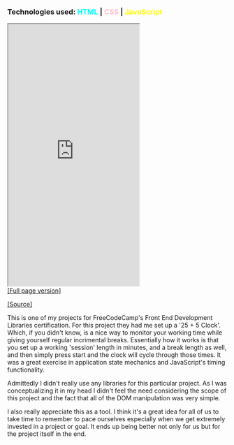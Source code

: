 ### Technologies used: <span style="color:cyan">HTML</span> | <span style="color:pink">CSS</span> | <span style="color:yellow">JavaScript</span>

<iframe src="https://bluephosphor.github.io/portfolio/asset/example/255clock.html" height="600" title="255clock"></iframe>

<div class="source-links">
<a class="source-link" target="_blank" href="https://bluephosphor.github.io/portfolio/asset/example/255clock.html">[Full page version]</a>

<a class="source-link" target="_blank" href="https://github.com/bluephosphor/portfolio/blob/main/asset/example/255clock.js">[Source]</a>
</div>


This is one of my projects for FreeCodeCamp's Front End Development Libraries certification. For this project they had me set up a '25 + 5 Clock'. Which, if you didn't know, is a nice way to monitor your working time while giving yourself regular incrimental breaks. Essentially how it works is that you set up a working 'session' length in minutes, and a break length as well, and then simply press start and the clock will cycle through those times. It was a great exercise in application state mechanics and JavaScript's timing functionality. 

Admittedly I didn't really use any libraries for this particular project. As I was conceptualizing it in my head I didn't feel the need considering the scope of this project and the fact that all of the DOM manipulation was very simple.

I also really appreciate this as a tool. I think it's a great idea for all of us to take time to remember to pace ourselves especially when we get extremely invested in a project or goal. It ends up being better not only for us but for the project itself in the end.
